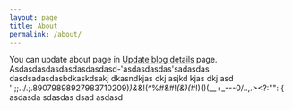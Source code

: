 ```yaml
---
layout: page
title: About
permalink: /about/
---
```


You can update about page in [Update blog details](http://www.cyobb.com/update_blog) page.
Asdasdasdasdasdasdasdasd-'asdasdasdas'sadasdas
 dasdsadasdasbdkaskdsakj dkasndkjas dkj asjkd kjas dkj asd
 '';;../.;.89079898927983710209)*)&*&!(^%#&#!*(&)(*#!)()(__+_---0/..,.><?:"":
 { asdasda
  sdasdas
 dsad
 asdasd
